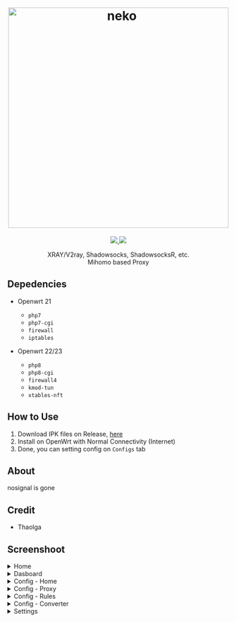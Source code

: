 <h1 align="center">
  <img src="https://raw.githubusercontent.com/Thaolga/neko/main/img/neko.png" alt="neko" width="500">
</h1>

<p align="center">
	<a target="_blank" href="#">
   <img src="https://img.shields.io/github/v/release/Thaolga/neko?label=Neko%20%7C%20Build&color=yellow">
 </a>
	<a target="_blank" href="#">
   <img src="https://img.shields.io/github/downloads/Thaolga/neko/total?label=Total%20Downloader&labelColor=blue">
 </a>
</p>

<p align="center">
  XRAY/V2ray, Shadowsocks, ShadowsocksR, etc.</br>
  Mihomo based Proxy
</p>

Depedencies
---
- Openwrt 21
  - ` php7 `
  - ` php7-cgi `
  - ` firewall `
  - ` iptables `
   
- Openwrt 22/23
  - ` php8 `
  - ` php8-cgi `
  - ` firewall4 `
  - ` kmod-tun `
  - ` xtables-nft `

How to Use
---
1. Download IPK files on Release, [here](https://github.com/Thaolga/neko/releases)
2. Install on OpenWrt with Normal Connectivity (Internet)
3. Done, you can setting config on ` Configs ` tab

About
---
nosignal is gone

Credit
---
- Thaolga

Screenshoot
---
<details><summary>Home</summary>
 <p>
  <img src="https://raw.githubusercontent.com/Thaolga/neko/main/img/home.png" alt="home">
 </p>
</details>

<details><summary>Dasboard</summary>
 <p>
  <img src="https://raw.githubusercontent.com/Thaolga/neko/main/img/dashboard.png" alt="dash">
 </p>
</details>

<details><summary>Config - Home</summary>
  <img src="https://raw.githubusercontent.com/Thaolga/neko/main/img/config.png" alt="cfg">
</details>
<details><summary>Config - Proxy</summary>
  <img src="https://raw.githubusercontent.com/Thaolga/neko/main/img/config-proxy.png" alt="proxy">
</details>
<details><summary>Config - Rules</summary>
  <img src="https://raw.githubusercontent.com/Thaolga/neko/main/img/config-rules.png" alt="rules">
</details>
<details><summary>Config - Converter</summary>
  <img src="https://raw.githubusercontent.com/Thaolga/neko/main/img/config-converter.png" alt="conv">
</details>

<details><summary>Settings</summary>
  <img src="https://raw.githubusercontent.com/Thaolga/neko/main/img/setting.png" alt="setting">
</details>
